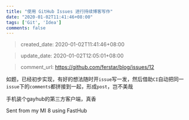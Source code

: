 ```yaml
---
title: "使用 GitHub Issues 进行持续博客写作"
date: "2020-01-02T11:41:46+08:00"
tags: ['Git', 'Idea']
comments: false
---
```


> created_date: 2020-01-02T11:41:46+08:00

> update_date: 2020-01-02T12:05:01+08:00

> comment_url: https://github.com/ferstar/blog/issues/12

如题，已经初步实现，有好的想法随时开`issue`写一发，然后借助`CI`自动把同一`issue`下的`comments`都拼接到一起，形成`post`，岂不美哉

手机装个gayhub的第三方客户端，真香

Sent from my MI 8 using FastHub